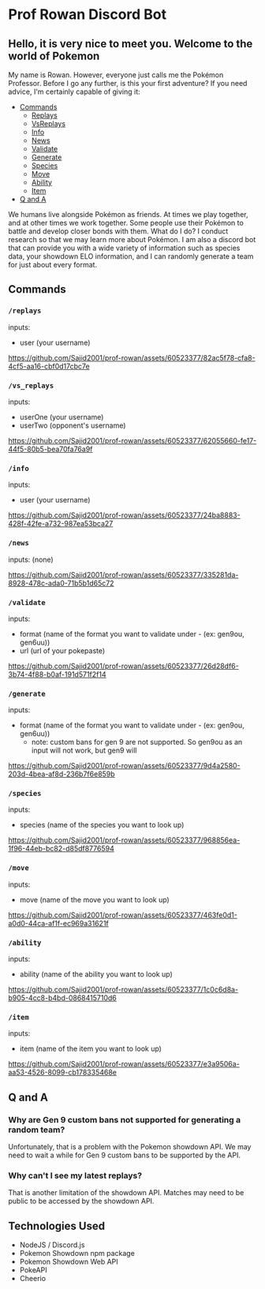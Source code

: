 # Prof Rowan Discord Bot

## Hello, it is very nice to meet you. Welcome to the world of Pokemon

My name is Rowan. However, everyone just calls me the Pokémon Professor. Before I go any further, is this your first adventure? If you need advice, I'm certainly capable of giving it:

* [Commands](#commands)
   * [Replays](#/replays)
   * [VsReplays](#/vs-replays)
   * [Info](#/info)
   * [News](#/news)
   * [Validate](#/validate)
   * [Generate](#/generate)
   * [Species](#/species)
   * [Move](#/move)
   * [Ability](#/ability)
   * [Item](#/item)
* [Q and A](#q-and-a) 

We humans live alongside Pokémon as friends. At times we play together, and at other times we work together. Some people use their Pokémon to battle and develop closer bonds with them. What do I do? I conduct research so that we may learn more about Pokémon. I am also a discord bot that can provide you with a wide variety of information such as species data, your showdown ELO information, and I can randomly generate a team for just about every format.

## Commands

### ```/replays```

inputs: 
* user (your username)
  
https://github.com/Sajid2001/prof-rowan/assets/60523377/82ac5f78-cfa8-4cf5-aa16-cbf0d17cbc7e

### ```/vs_replays```

inputs:
* userOne (your username)
* userTwo (opponent's username)

https://github.com/Sajid2001/prof-rowan/assets/60523377/62055660-fe17-44f5-80b5-bea70fa76a9f

### ```/info```

inputs: 
* user (your username)

https://github.com/Sajid2001/prof-rowan/assets/60523377/24ba8883-428f-42fe-a732-987ea53bca27

### ```/news```

inputs: (none)

https://github.com/Sajid2001/prof-rowan/assets/60523377/335281da-8928-478c-ada0-71b5b1d65c72

### ```/validate```

inputs:
* format (name of the format you want to validate under - (ex: gen9ou, gen6uu))
* url (url of your pokepaste)

https://github.com/Sajid2001/prof-rowan/assets/60523377/26d28df6-3b74-4f88-b0af-191d571f2f14

### ```/generate```

inputs:
* format (name of the format you want to validate under - (ex: gen9ou, gen6uu))
  * note: custom bans for gen 9 are not supported. So gen9ou as an input will not work, but gen9 will

https://github.com/Sajid2001/prof-rowan/assets/60523377/9d4a2580-203d-4bea-af8d-236b7f6e859b

### ```/species```

inputs: 
* species (name of the species you want to look up)

https://github.com/Sajid2001/prof-rowan/assets/60523377/968856ea-1f96-44eb-bc82-d85df8776594

### ```/move```

inputs:
* move (name of the move you want to look up)

https://github.com/Sajid2001/prof-rowan/assets/60523377/463fe0d1-a0d0-44ca-af1f-ec969a31621f

### ```/ability```

inputs:
* ability (name of the ability you want to look up)

https://github.com/Sajid2001/prof-rowan/assets/60523377/1c0c6d8a-b905-4cc8-b4bd-0868415710d6

### ```/item```

inputs:
* item (name of the item you want to look up)

https://github.com/Sajid2001/prof-rowan/assets/60523377/e3a9506a-aa53-4526-8099-cb178335468e

## Q and A

### Why are Gen 9 custom bans not supported for generating a random team?

Unfortunately, that is a problem with the Pokemon showdown API. We may need to wait a while for Gen 9 custom bans to be supported by the API.

### Why can't I see my latest replays?

That is another limitation of the showdown API. Matches may need to be public to be accessed by the showdown API.

## Technologies Used

* NodeJS / Discord.js
* Pokemon Showdown npm package
* Pokemon Showdown Web API
* PokeAPI
* Cheerio
